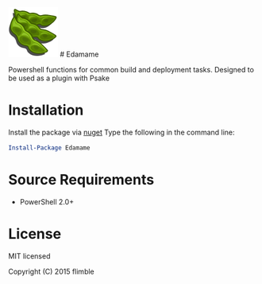 ![Edamame Logo](https://github.com/flimble/edamame/raw/master/docs/logo/edamamelogo.png "Edamame") # Edamame 

Powershell functions for common build and deployment tasks. Designed to be used as a plugin with Psake

# Installation

Install the package via [nuget](https://www.nuget.org/packages/Edamame/) 
Type the following in the command line: 
```powershell
Install-Package Edamame
```

# Source Requirements
* PowerShell 2.0+
  
# License
MIT licensed

Copyright (C) 2015 flimble
